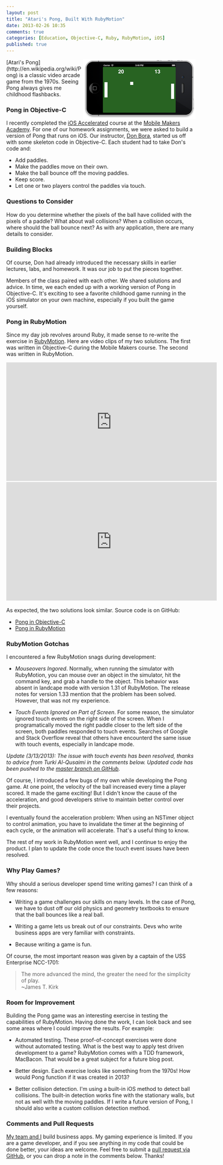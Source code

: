 ```yaml
---
layout: post
title: "Atari's Pong, Built With RubyMotion"
date: 2013-02-26 10:35
comments: true
categories: [Education, Objective-C, Ruby, RubyMotion, iOS]
published: true
---
```

<img src="/images/pong-rubymotion-objective-c.png" width="300" height="160" alt="Atari's Pong in RubyMotion and Objective-C" title="Atari's Pong in RubyMotion and Objective-C" align="right">
[Atari's Pong](http://en.wikipedia.org/wiki/Pong) is a classic video arcade game from the 1970s. Seeing Pong always gives me childhood flashbacks.

### Pong in Objective-C
I recently completed the [iOS Accelerated](http://mobilemakers.co/ios-accelerated) course at the [Mobile Makers Academy](http://mobilemakers.co/). For one of our homework assignments, we were asked to build a version of Pong that runs on iOS. Our instructor, [Don Bora](http://twitter.com/dbora), started us off with some skeleton code in Objective-C. Each student had to take Don's code and:

* Add paddles.
* Make the paddles move on their own.
* Make the ball bounce off the moving paddles.
* Keep score.
* Let one or two players control the paddles via touch.

<!-- more -->

### Questions to Consider
How do you determine whether the pixels of the ball have collided with the pixels of a paddle? What about wall collisions? When a collision occurs, where should the ball bounce next? As with any application, there are many details to consider. 

### Building Blocks
Of course, Don had already introduced the necessary skills in earlier lectures, labs, and homework. It was our job to put the pieces together. 

Members of the class paired with each other. We shared solutions and advice. In time, we each ended up with a working version of Pong in Objective-C. It's exciting to see a favorite childhood game running in the iOS simulator on your own machine, especially if you built the game yourself.

### Pong in RubyMotion
Since my day job revolves around Ruby, it made sense to re-write the exercise in [RubyMotion](http://rayhightower.dev/blog/2012/10/29/building-ios-apps-with-ruby-motion/). Here are video clips of my two solutions. The first was written in Objective-C during the Mobile Makers course. The second was written in RubyMotion.

<center><iframe name="pong-oc" width="560" height="315" src="http://www.youtube.com/embed/9LETiMdi9jQ?rel=0" frameborder="0" allowfullscreen></iframe></iframe></center>

<center><iframe name="pong-rm" width="560" height="315" src="http://www.youtube.com/embed/Lt-JKqiA_fg?rel=0" frameborder="0" allowfullscreen></iframe></center>

As expected, the two solutions look similar. Source code is on GitHub: 

* [Pong in Objective-C](http://github.com/rayhightower/pong-oc)
* [Pong in RubyMotion](http://github.com/rayhightower/pong-rm)

### RubyMotion Gotchas
I encountered a few RubyMotion snags during development:

* *Mouseovers Ingored*. Normally, when running the simulator with RubyMotion, you can mouse over an object in the simulator, hit the command key, and grab a handle to the object.  This behavior was absent in landcape mode with version 1.31 of RubyMotion. The release notes for version 1.33 mention that the problem has been solved. However, that was not my experience. 

* *Touch Events Ignored on Part of Screen*. For some reason, the simulator ignored touch events on the right side of the screen. When I programatically moved the right paddle closer to the left side of the screen, both paddles responded to touch events. Searches of Google and Stack Overflow reveal that others have encounterd the same issue with touch events, especially in landcape mode.

*Update (3/13/2013): The issue with touch events has been resolved, thanks to advice from Turki Al-Qusaimi in the comments below. Updated code has been pushed to the [master branch on GitHub](https://github.com/RayHightower/pong-rm).*

Of course, I introduced a few bugs of my own while developing the Pong game. At one point, the velocity of the ball increased every time a player scored. It made the game exciting! But I didn't know the cause of the acceleration, and good developers strive to maintain better control over their projects. 

I eventually found the acceleration problem: When using an NSTimer object to control animation, you have to invalidate the timer at the beginning of each cycle, or the animation will accelerate. That's a useful thing to know.

The rest of my work in RubyMotion went well, and I continue to enjoy the product. I plan to update the code once the touch event issues have been resolved.

### Why Play Games?
Why should a serious developer spend time writing games? I can think of a few reasons:

* Writing a game challenges our skills on many levels. In the case of Pong, we have to dust off our old physics and geometry textbooks to ensure that the ball bounces like a real ball.

* Writing a game lets us break out of our constraints. Devs who write business apps are very familiar with constraints.

* Because writing a game is fun.

Of course, the most important reason was given by a captain of the USS Enterprise NCC-1701:
>The more advanced the mind, the greater the need for the simplicity of play.
><br/>~James T. Kirk

### Room for Improvement
Building the Pong game was an interesting exercise in testing the capabilities of RubyMotion. Having done the work, I can look back and see some areas where I could improve the results. For example:

* Automated testing. These proof-of-concept exercises were done without automated testing. What is the best way to apply test driven development to a game? RubyMotion comes with a TDD framework, MacBacon. That would be a great subject for a future blog post.

* Better design. Each exercise looks like something from the 1970s! How would Pong function if it was created in 2013?

* Better collision detection. I'm using a built-in iOS method to detect ball collisions. The built-in detection works fine with the stationary walls, but not as well with the moving paddles. If I write a future version of Pong, I should also write a custom collision detection method.

### Comments and Pull Requests
[My team and I](http://wisdomgroup.com) build business apps. My gaming experience is limited. If you are a game developer, and if you see anything in my code that could be done better, your ideas are welcome. Feel free to submit a [pull request via GitHub](http://github.com/rayhightower/pong-rm), or you can drop a note in the comments below. Thanks!
